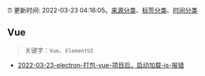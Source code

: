 :alarm_clock: 更新时间: 2022-03-23 04:16:05。[来源分类](../README.md)、[标签分类](../TAGS.md)、[时间分类](../TIMELINE.md)

## Vue


> 关键字：`Vue`、`ElementUI`



- [2022-03-23-electron-打包-vue-项目后，启动加载-js-报错](https://www.v2ex.com/t/842300) 